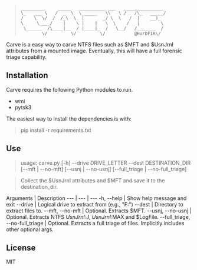 
>     _________     _____   __________ ___   _______________ 
>     \_   ___ \   /  _  \  \______   \\   \ /   /\_   _____/
>     /    \  \/  /  /_\  \  |       _/ \  \   /  |    __)_  
>     \     \____/    |    \ |    |   \  \    /   |        \ 
>      \______  /\____|__  / |____|_  /   \__/   /_______  / 
>             \/         \/         \/           @HurDFIR\/ 

Carve is a easy way to carve NTFS files such as $MFT and $UsnJrnl attributes from a mounted image. Eventually, this will have a full forensic triage capability. 

## Installation

Carve requires the following Python modules to run. 
* wmi
* pytsk3

The easiest way to install the dependencies is with:
> pip install -r requirements.txt

## Use
> usage: carve.py [-h] --drive DRIVE_LETTER --dest DESTINATION_DIR [--mft | --no-mft] [--usnj | --no-usnj]
                [--full_triage | --no-full_triage]

> Collect the $UsnJrnl attributes and $MFT and save it to the destination_dir.

Arguments | Description
--- | --- | ---
-h, --help | Show help message and exit
--drive | Logical drive to extract from (e.g., "F:")
--dest | Directory to extract files to.
--mft, --no-mft | Optional. Extracts $MFT.
--usnj, --no-usnj | Optional. Extracts NTFS $UsnJrnl:$J, $UsnJrnl:$MAX and $LogFile.
--full_triage, --no-full_triage | Optional. Extracts a full triage of files. Implicitly includes other optional args.

## License

MIT
